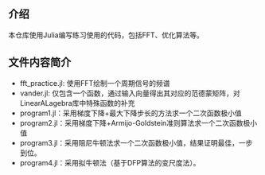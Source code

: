 ## 介绍
本仓库使用Julia编写练习使用的代码，包括FFT、优化算法等。

## 文件内容简介
- fft_practice.jl: 使用FFT绘制一个周期信号的频谱
- vander.jl: 仅包含一个函数，通过输入向量得出其对应的范德蒙矩阵，对LinearALagebra库中特殊函数的补充
- program1.jl：采用梯度下降+最大下降步长的方法求一个二次函数极小值
- program2.jl：采用梯度下降+Armijo-Goldstein准则算法求一个二次函数极小值
- program3.jl：采用阻尼牛顿法求一个二次函数极小值，结果证明最佳，一步到位。
- program4.jl：采用拟牛顿法（基于DFP算法的变尺度法）。